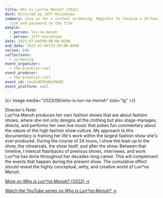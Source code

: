 ```yaml
---
title: Who is Lun*na Menoh? (2022)
deck: Directed by Jeff Mizushima
summary: Join us for a virtual screening. Register to receive a 24-hour access
  link and password to the film.
people:
  - person: lun-na-menoh
  - person: jeff-mizushima
date: 2023-07-04T00:00:00-0500
end_date: 2023-07-04T23:59:00-0500
series: 846
collections:
  - screening
event_organizer:
  - the-brooklyn-rail
event_producer:
  - the-brooklyn-rail
event_id: recGLN5fhaNoTHbNl
event_platform: null
---
```

{{< image media="2023/06/who-is-lun-na-menoh" size="lg" >}}

D﻿irector's Note:\
Lun\*na Menoh produces her own fashion shows that are about fashion shows, where she not only designs all the clothing but also stage-manages, directs, and performs her own live music that pokes fun commentary about the nature of the high fashion show culture. My approach to this documentary is framing her life's work within the largest fashion show she's ever produced. During the course of 24 hours, I show the lead-up to the show, the rehearsals, the show itself, and after the show. Between that timeline, I intercut flashbacks of previous shows, interviews, and work Lun\*na has done throughout her decades-long career. This will complement the events that happen during the present show. The cumulative effect should reveal the highly conceptual, witty, and creative world of Lun*na Menoh.

[M﻿ore on _Who is Lun*na Menoh?_ (2022) →](https://www.whoislunna.com/)

[W﻿atch the YouTube series on _Who is Lun*na Menoh?_ →](https://www.youtube.com/watch?v=N1MrR5Vo8kY&list=UULF6lULfV0CT4dxwbUmHqMPqw&index=16)

